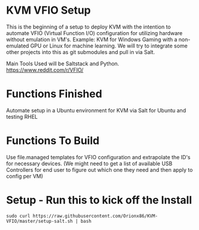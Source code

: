 # KVM VFIO Setup

This is the beginning of a setup to deploy KVM with the intention to automate VFIO (Virtual Function I/O) configuration for utilizing hardware without emulation in VM's. Example: KVM for Windows Gaming with a non-emulated GPU or Linux for machine learning. We will try to integrate some other projects into this as git submodules and pull in via Salt.

Main Tools Used will be Saltstack and Python.
https://www.reddit.com/r/VFIO/

# Functions Finished
Automate setup in a Ubuntu environment for KVM via Salt for Ubuntu and testing RHEL
# Functions To Build
Use file.managed templates for VFIO configuration and extrapolate the ID's for necessary devices.
(We might need to get a list of available USB Controllers for end user to figure out which one they need and then apply to config per VM)
# Setup - Run this to kick off the Install
```
sudo curl https://raw.githubusercontent.com/Orionx86/KVM-VFIO/master/setup-salt.sh | bash
```
